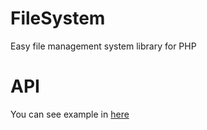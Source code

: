 # FileSystem
Easy file management system library for PHP

# API

You can see example in [here](https://github.com/alvin0319/FileSystem/blob/master/libs/test.php)

